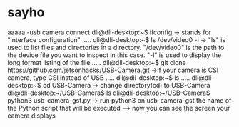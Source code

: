 # sayho
aaaaa
-usb camera connect
dli@dli-desktop:~$ ifconfig  -> stands for "interface configuration"
.....
dli@dli-desktop:~$ ls /dev/video0 -l  -> "ls" is used to list files and directories in a directory.
                                         "/dev/video0" is the path to the device file you want to inspect in this case.
                                         "-l" is used to display the long format listing of the file
.....
dli@dli-desktop:~$ git clone https://github.com/jetsonhacks/USB-Camera.git  ->if your camera is CSI camera, type CSI instead of USB
.....
dli@dli-desktop:~$ ls
.....
dli@dli-desktop:~$ cd USB-Camera  -> change directory(cd) to USB-Camera
dli@dli-desktop:~/USB-Camera$ ls
dli@dli-desktop:~/USB-Camera$ python3 usb-camera-gst.py  -> run python3 on usb-camera-gst the name of the Python script that will be executed
--> now you can see the screen your camera displays
